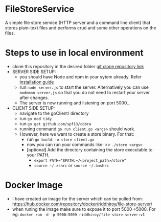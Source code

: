 # FileStoreService
A simple file store service (HTTP server and a command line client) that stores plain-text files and performs crud and some other operations on the files.

# Steps to use in local environment
- clone this repository in the desired folder [git clone repository link](https://github.com/riddhiroy/FileStoreService.git)
- SERVER SIDE SETUP:
  - you should have Node and npm in your sytem already. Refer [installation guide](https://docs.npmjs.com/downloading-and-installing-node-js-and-npm)
  - run `node server.js` to start the server. Alternatively you can use `nodemon server,js` so that you do not need to restart your server after changes.
  - The server is now running and listening on port 5000...
- CLIENT SIDE SETUP:
  - navigate to the goClient/ directory
  - run `go mod tidy`
  - run `go get github.com/spf13/cobra`
  - running command `go run client.go <args>` should work.
  - However, here we want to create a store binary. For that:
    - run `go build -o store client.go`
    - now you can run your commands like: >> `./store <args>`
    - [optional] Add the directory containing the store executable to your PATH.
      - `export PATH="$PATH:~/<project_path>/store"`
      - `source ~/.zshrc` or `source ~/.bashrc`
     
# Docker Image 
- I have created an image for the server which can be pulled from: https://hub.docker.com/repository/docker/riddhiroy/file-store-server/
- when runing the image make sure to expose it to port 5000->5000. For eg: `docker run -d -p 5000:5000 riddhiroy/file-store-server:v1
`
